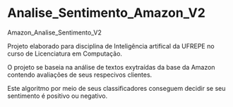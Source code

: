 # Analise_Sentimento_Amazon_V2
Amazon_Analise_Sentimento_V2

Projeto elaborado para disciplina de Inteligência artifical da UFREPE no curso de Licenciatura em Computação.

O projeto se baseia na análise de textos exytraídas da base da Amazon contendo avaliações de seus respecivos clientes.

Este algoritmo por meio de seus classificadores conseguem decidir se seu sentimento é positivo ou negativo.
